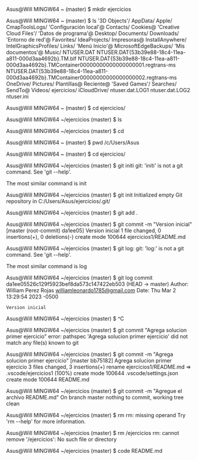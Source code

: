 Asus@Will MINGW64 ~ (master)
$ mkdir ejercicios

Asus@Will MINGW64 ~ (master)
$ ls
'3D Objects'/
 AppData/
 Apple/
 CmapToolsLogs/
'Configuración local'@
 Contacts/
 Cookies@
'Creative Cloud Files'/
'Datos de programa'@
 Desktop/
 Documents/
 Downloads/
'Entorno de red'@
 Favorites/
 IdeaProjects/
 Impresoras@
 InstallAnywhere/
 IntelGraphicsProfiles/
 Links/
'Menú Inicio'@
 MicrosoftEdgeBackups/
'Mis documentos'@
 Music/
 NTUSER.DAT
 NTUSER.DAT{53b39e88-18c4-11ea-a811-000d3aa4692b}.TM.blf
 NTUSER.DAT{53b39e88-18c4-11ea-a811-000d3aa4692b}.TMContainer00000000000000000001.regtrans-ms
 NTUSER.DAT{53b39e88-18c4-11ea-a811-000d3aa4692b}.TMContainer00000000000000000002.regtrans-ms
 OneDrive/
 Pictures/
 Plantillas@
 Reciente@
'Saved Games'/
 Searches/
 SendTo@
 Videos/
 ejercicios/
 iCloudDrive/
 ntuser.dat.LOG1
 ntuser.dat.LOG2
 ntuser.ini

Asus@Will MINGW64 ~ (master)
$ cd ejercicios/

Asus@Will MINGW64 ~/ejercicios (master)
$ ls

Asus@Will MINGW64 ~/ejercicios (master)
$ cd

Asus@Will MINGW64 ~ (master)
$ pwd
/c/Users/Asus

Asus@Will MINGW64 ~ (master)
$ cd ejercicios/

Asus@Will MINGW64 ~/ejercicios (master)
$ git initi
git: 'initi' is not a git command. See 'git --help'.

The most similar command is
        init

Asus@Will MINGW64 ~/ejercicios (master)
$ git init
Initialized empty Git repository in C:/Users/Asus/ejercicios/.git/

Asus@Will MINGW64 ~/ejercicios (master)
$ git add .

Asus@Will MINGW64 ~/ejercicios (master)
$ git commit -m "Version inicial"
[master (root-commit) da1ee05] Version inicial
 1 file changed, 0 insertions(+), 0 deletions(-)
 create mode 100644 ejercicios1/README.md

Asus@Will MINGW64 ~/ejercicios (master)
$ git log:
git: 'log:' is not a git command. See 'git --help'.

The most similar command is
        log

Asus@Will MINGW64 ~/ejercicios (master)
$ git log
commit da1ee05526c129f5923bef8da573c147422eb503 (HEAD -> master)
Author: William Perez Rojas <williamleonardo1785@gmail.com>
Date:   Thu Mar 2 13:29:54 2023 -0500

    Version inicial

Asus@Will MINGW64 ~/ejercicios (master)
$ ^C

Asus@Will MINGW64 ~/ejercicios (master)
$ git commit "Agrega solucion primer ejercicio"
error: pathspec 'Agrega solucion primer ejercicio' did not match any file(s) known to git

Asus@Will MINGW64 ~/ejercicios (master)
$ git commit -m "Agrega solucion primer ejercicio"
[master bb75182] Agrega solucion primer ejercicio
 3 files changed, 3 insertions(+)
 rename ejercicios1/README.md => .vscode/ejercicios1 (100%)
 create mode 100644 .vscode/settings.json
 create mode 100644 README.md

Asus@Will MINGW64 ~/ejercicios (master)
$ git commit -m "Agregue el archivo README.md"
On branch master
nothing to commit, working tree clean

Asus@Will MINGW64 ~/ejercicios (master)
$ rm
rm: missing operand
Try 'rm --help' for more information.

Asus@Will MINGW64 ~/ejercicios (master)
$ rm /ejercicios
rm: cannot remove '/ejercicios': No such file or directory

Asus@Will MINGW64 ~/ejercicios (master)
$ code README.md
